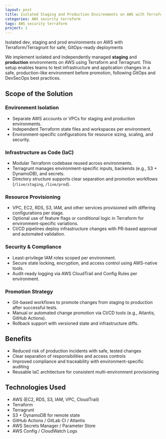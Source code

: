 ```yaml
---
layout: post
title: Isolated Staging and Production Environments on AWS with Terraform and Terragrunt
categories: AWS security terraform
tags: AWS security terraform
project: 1
---
```


Isolated dev, staging and prod environments on AWS with Terraform/Terragrunt for safe, GitOps-ready deployments

<!--more-->

We implement isolated and independently managed **staging** and **production** environments on AWS using Terraform and Terragrunt. This setup enables teams to test infrastructure and application changes in a safe, production-like environment before promotion, following GitOps and DevSecOps best practices.

## Scope of the Solution

### Environment Isolation

- Separate AWS accounts or VPCs for staging and production environments.  
- Independent Terraform state files and workspaces per environment.  
- Environment-specific configurations for resource sizing, scaling, and security.

### Infrastructure as Code (IaC)

- Modular Terraform codebase reused across environments.  
- Terragrunt manages environment-specific inputs, backends (e.g., S3 + DynamoDB), and secrets.  
- Directory structure supports clear separation and promotion workflows (`/live/staging`, `/live/prod`).

### Resource Provisioning

- VPC, EC2, RDS, S3, IAM, and other services provisioned with differing configurations per stage.  
- Optional use of feature flags or conditional logic in Terraform for environment-specific variations.  
- CI/CD pipelines deploy infrastructure changes with PR-based approval and automated validation.

### Security & Compliance

- Least-privilege IAM roles scoped per environment.  
- Secure state locking, encryption, and access control using AWS-native tools.  
- Audit-ready logging via AWS CloudTrail and Config Rules per environment.

### Promotion Strategy

- Git-based workflows to promote changes from staging to production after successful tests.  
- Manual or automated change promotion via CI/CD tools (e.g., Atlantis, GitHub Actions).  
- Rollback support with versioned state and infrastructure diffs.

## Benefits

- Reduced risk of production incidents with safe, tested changes  
- Clear separation of responsibilities and access controls  
- Improved compliance and traceability with environment-specific auditing  
- Reusable IaC architecture for consistent multi-environment provisioning

## Technologies Used

- AWS (EC2, RDS, S3, IAM, VPC, CloudTrail)  
- Terraform  
- Terragrunt  
- S3 + DynamoDB for remote state  
- GitHub Actions / GitLab CI / Atlantis  
- AWS Secrets Manager / Parameter Store  
- AWS Config / CloudWatch Logs
